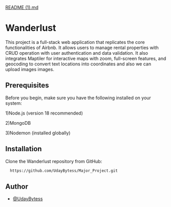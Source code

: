 [README (1).md](https://github.com/user-attachments/files/22515565/README.1.md)

# Wanderlust 

This project is a full-stack web application that replicates the core functionalities of Airbnb. It allows users to manage rental properties with CRUD operation with user authentication and data validation. It also integrates Maptiler for interactive maps with zoom, full-screen features, and geocoding to convert text locations into coordinates and also we can upload images images.


## Prerequisites

Before you begin, make sure you have the following installed on your system:

1)Node.js (version 18 recommended)

2)MongoDB

3)Nodemon (installed globally)
## Installation

Clone the Wanderlust repository from GitHub:

```bash
  https://github.com/UdayBytess/Major_Project.git
```
    
## Author

- [@UdayBytess](https://github.com/UdayBytess)

